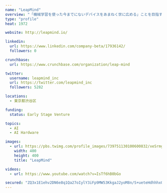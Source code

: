 ```yaml
---
name: "LeapMind"
overview: "「機械学習を使った今までにないデバイスをあまねく世に広める」ことを目指すスタートアップです。ディープラーニングを電力や通信状況に制約のある環境で実用化するために、ソフトウェアとハードウェアの両面から研究開発を行い、ディープラーニングの社会実装を進めています。#DeepLearning #edgeAI"
type: "profile"
heat: 1972

website: http://leapmind.io/

linkedin:
  url: https://www.linkedin.com/company-beta/17936142/
  followers: 0

crunchbase:
  url: https://www.crunchbase.com/organization/leap-mind

twitter:
  username: leapmind_inc
  url: https://twitter.com/leapmind_inc
  followers: 5282

locations:
  - 東京都渋谷区

funding:
  status: Early Stage Venture

topics:
  - AI
  - AI Hardware

images:
  - url: https://pbs.twimg.com/profile_images/739751130100600832/xeSrmgG1_400x400.jpg
    width: 400
    height: 400
    title: "LeapMind"

videos:
  - url: https://www.youtube.com/watch?v=IsTf6hB0bGo

secured: "ZQ3x1E1ehv2DN6e8q1Qa27oIylY3iFp9MW53KkgaJ2yoM8n/S+ueteHdhhhxOOMuAndLI+OPO037ldDmntKsQ18Hl9U0siNvIvQnT2dkm4oNoIvhdmA/dixWNLXri8BotsTjuuKM2EXnXPSajU16SDappbdRJHDlGXXdAkMhbJG+fnZ4zU9aRiqGK0dTlJIlOWtYiq7atO+dEuc9LIkkyryMRKFO2HYK9b0ftlg9KVEuMbs/UYFq9VaoVao0SNU24nbNNwS1oVPR8AXYCeeMvOrHgN9GdnOltmwEwmgbbourFlaqp9P9oPLEiwUrm3DM;gd317GJ4g3gQ2npc6AKb5g=="
---
```


